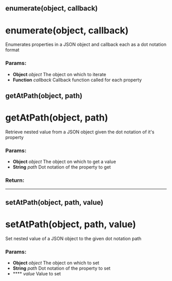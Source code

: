 

<!-- Start src/enumerate-properties.coffee -->

## enumerate(object, callback)

# enumerate(object, callback)

Enumerates properties in a JSON object and callback
each as a dot notation format

### Params:

* **Object** *object* The object on which to iterate
* **Function** *callback* Callback function called for each property

## getAtPath(object, path)

# getAtPath(object, path)

Retrieve nested value from a JSON object given
the dot notation of it's property

### Params:

* **Object** *object* The object on which to get a value
* **String** *path* Dot notation of the property to get

### Return:

* **** 

## setAtPath(object, path, value)

# setAtPath(object, path, value)

Set nested value of a JSON object to the given
dot notation path

### Params:

* **Object** *object* The object on which to set
* **String** *path* Dot notation of the property to set
* **** *value* Value to set

<!-- End src/enumerate-properties.coffee -->

